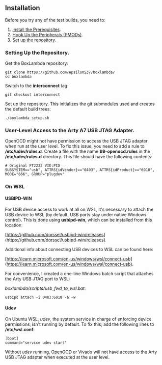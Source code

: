 ## Installation

Before you try any of the test builds, you need to:

1. [Install the Prerequisites](prerequisites.md).
2. [Hook Up the Peripherals (PMODs)](pmods.md).
3. [Set up the repository](#setting-up-the-repository).

### Setting Up the Repository.

Get the BoxLambda repository:
```
git clone https://github.com/epsilon537/boxlambda/
cd boxlambda
```
Switch to the **interconnect** tag: 
```
git checkout interconnect
```

Set up the repository. This initializes the git submodules used and creates the default build trees: 
```
./boxlambda_setup.sh
```

### User-Level Access to the Arty A7 USB JTAG Adapter.

OpenOCD might not have permission to access the USB JTAG adapter when run at the user level. To fix this issue, you need to add a rule to **/etc/udev/rules.d**.
Create a file with the name **99-openocd.rules** in the **/etc/udev/rules.d** directory. This file should have the following contents:

```
# Original FT2232 VID:PID
SUBSYSTEM=="usb", ATTRS{idVendor}=="0403", ATTRS{idProduct}=="6010", MODE="666", GROUP="plugdev"

```

### On WSL

#### USBIPD-WIN

For USB device access to work at all on WSL, it's necessary to attach the USB device to WSL (by default, USB ports stay under native Windows control). This is done using **usbipd-win**, which can be installed from this location: 

[https://github.com/dorssel/usbipd-win/releases](https://github.com/dorssel/usbipd-win/releases).

Additional info about connecting USB devices to WSL can be found here: 

[https://learn.microsoft.com/en-us/windows/wsl/connect-usb](https://learn.microsoft.com/en-us/windows/wsl/connect-usb).

For convenience, I created a one-line Windows batch script that attaches the Arty USB JTAG port to WSL: 

*boxlambda/scripts/usb_fwd_to_wsl.bat*:

```
usbipd attach -i 0403:6010 -a -w
```

#### Udev

On Ubuntu WSL, *udev*, the system service in charge of enforcing device permissions, isn't running by default. To fix this, add the following lines to **/etc/wsl.conf**:

```
[boot]
command="service udev start"
```

Without *udev* running, OpenOCD or Vivado will not have access to the Arty USB JTAG adapter when executed at the user level.
